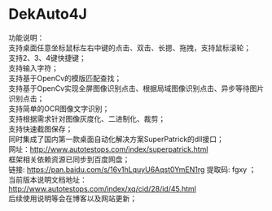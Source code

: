 # DekAuto4J
功能说明：  
支持桌面任意坐标鼠标左右中键的点击、双击、长摁、拖拽，支持鼠标滚轮；  
支持2、3、4键快捷键；  
支持输入字符；  
支持基于OpenCv的模版匹配查找；  
支持基于OpenCv实现全屏图像识别点击、根据局域图像识别点击、异步等待图片识别点击；  
支持简单的OCR图像文字识别；  
支持根据需求针对图像灰度化、二进制化、裁剪；  
支持快速截图保存；  
同时集成了国内第一款桌面自动化解决方案SuperPatrick的dll接口；  
网址：http://www.autotestops.com/index/superpatrick.html  
框架相关依赖资源已同步到百度网盘；  
链接: https://pan.baidu.com/s/16v1hLquyU6Aqst0YmEN1rg 提取码: fgxy ；  
当前版本说明文档地址：http://www.autotestops.com/index/xq/cid/28/id/45.html  
后续使用说明等会在博客以及网站更新；  
